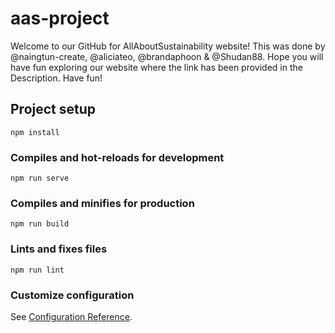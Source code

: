 # aas-project
Welcome to our GitHub for AllAboutSustainability website!
This was done by @naingtun-create, @aliciateo, @brandaphoon & @Shudan88.
Hope you will have fun exploring our website where the link has been provided in the Description.
Have fun!
## Project setup
```
npm install
```

### Compiles and hot-reloads for development
```
npm run serve
```

### Compiles and minifies for production
```
npm run build
```

### Lints and fixes files
```
npm run lint
```

### Customize configuration
See [Configuration Reference](https://cli.vuejs.org/config/).
